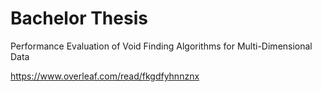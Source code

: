 # Bachelor Thesis



Performance Evaluation of Void Finding Algorithms for Multi-Dimensional Data

https://www.overleaf.com/read/fkgdfyhnnznx
